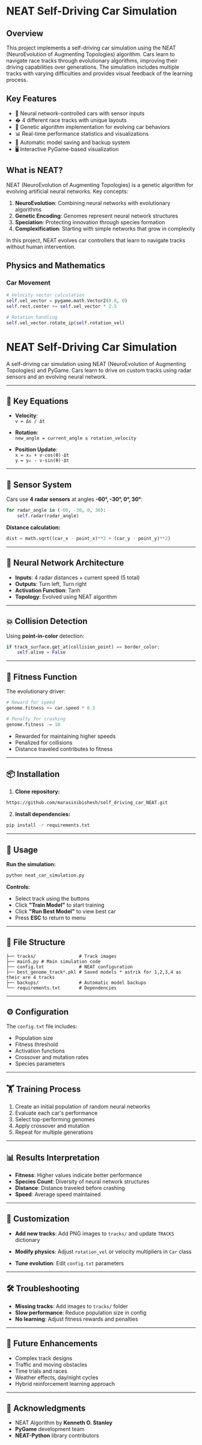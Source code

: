 # NEAT Self-Driving Car Simulation

## Overview
This project implements a self-driving car simulation using the NEAT (NeuroEvolution of Augmenting Topologies) algorithm. Cars learn to navigate race tracks through evolutionary algorithms, improving their driving capabilities over generations. The simulation includes multiple tracks with varying difficulties and provides visual feedback of the learning process.

## Key Features
- 🚗 Neural network-controlled cars with sensor inputs
- � 4 different race tracks with unique layouts
- 🧬 Genetic algorithm implementation for evolving car behaviors
- 📊 Real-time performance statistics and visualizations
- 💾 Automatic model saving and backup system
- 🖥️ Interactive PyGame-based visualization

## What is NEAT?
NEAT (NeuroEvolution of Augmenting Topologies) is a genetic algorithm for evolving artificial neural networks. Key concepts:

1. **NeuroEvolution**: Combining neural networks with evolutionary algorithms
2. **Genetic Encoding**: Genomes represent neural network structures
3. **Speciation**: Protecting innovation through species formation
4. **Complexification**: Starting with simple networks that grow in complexity

In this project, NEAT evolves car controllers that learn to navigate tracks without human intervention.

## Physics and Mathematics

### Car Movement
```python
# Velocity vector calculation
self.vel_vector = pygame.math.Vector2(0.8, 0)
self.rect.center += self.vel_vector * 2.5

# Rotation handling
self.vel_vector.rotate_ip(self.rotation_vel)
```



# NEAT Self-Driving Car Simulation

A self-driving car simulation using NEAT (NeuroEvolution of Augmenting Topologies) and PyGame. Cars learn to drive on custom tracks using radar sensors and an evolving neural network.

---

## 🔧 Key Equations

- **Velocity**:  
  `v = Δs / Δt`

- **Rotation**:  
  `new_angle = current_angle ± rotation_velocity`

- **Position Update**:  
  `x = x₀ + v·cos(θ)·Δt`  
  `y = y₀ - v·sin(θ)·Δt`

---

## 📡 Sensor System

Cars use **4 radar sensors** at angles **-60°, -30°, 0°, 30°**:

```python
for radar_angle in (-60, -30, 0, 30):
    self.radar(radar_angle)
````

**Distance calculation:**

```python
dist = math.sqrt((car_x - point_x)**2 + (car_y - point_y)**2)
```

---

## 🧠 Neural Network Architecture

* **Inputs**: 4 radar distances + current speed (5 total)
* **Outputs**: Turn left, Turn right
* **Activation Function**: Tanh
* **Topology**: Evolved using NEAT algorithm

---

## 💥 Collision Detection

Using **point-in-color** detection:

```python
if track_surface.get_at(collision_point) == border_color:
    self.alive = False
```

---

## 🧮 Fitness Function

The evolutionary driver:

```python
# Reward for speed
genome.fitness += car.speed * 0.1

# Penalty for crashing
genome.fitness -= 10
```

* Rewarded for maintaining higher speeds
* Penalized for collisions
* Distance traveled contributes to fitness

---

## 📦 Installation

1. **Clone repository:**

```bash
https://github.com/marasinibishesh/self_driving_car_NEAT.git
```

2. **Install dependencies:**

```bash
pip install -r requirements.txt
```

---

## 🚀 Usage

**Run the simulation:**

```bash
python neat_car_simulation.py
```

**Controls:**

* Select track using the buttons
* Click **"Train Model"** to start training
* Click **"Run Best Model"** to view best car
* Press **ESC** to return to menu

---

## 📁 File Structure

```
├── tracks/                # Track images
├── main5.py # Main simulation code
├── config.txt             # NEAT configuration
├── best_genome_track*.pkl # Saved models * astrik for 1,2,3,4 as their are 4 tracks
├── backups/               # Automatic model backups
└── requirements.txt       # Dependencies
```

---

## ⚙️ Configuration

The `config.txt` file includes:

* Population size
* Fitness threshold
* Activation functions
* Crossover and mutation rates
* Species parameters

---

## 🏋️ Training Process

1. Create an initial population of random neural networks
2. Evaluate each car's performance
3. Select top-performing genomes
4. Apply crossover and mutation
5. Repeat for multiple generations

---

## 📊 Results Interpretation

* **Fitness**: Higher values indicate better performance
* **Species Count**: Diversity of neural network structures
* **Distance**: Distance traveled before crashing
* **Speed**: Average speed maintained

---

## 🎨 Customization

* **Add new tracks**:
  Add PNG images to `tracks/` and update `TRACKS` dictionary

* **Modify physics**:
  Adjust `rotation_vel` or velocity multipliers in `Car` class

* **Tune evolution**:
  Edit `config.txt` parameters

---

## 🛠️ Troubleshooting

* **Missing tracks**: Add images to `tracks/` folder
* **Slow performance**: Reduce population size in config
* **No learning**: Adjust fitness rewards and penalties

---

## 🌟 Future Enhancements

* Complex track designs
* Traffic and moving obstacles
* Time trials and races
* Weather effects, day/night cycles
* Hybrid reinforcement learning approach

---

## 🙏 Acknowledgments

* NEAT Algorithm by **Kenneth O. Stanley**
* **PyGame** development team
* **NEAT-Python** library contributors



